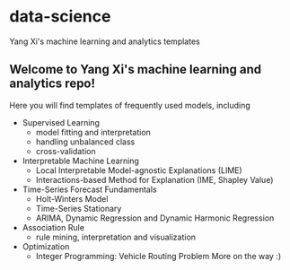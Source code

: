 # data-science
Yang Xi's machine learning and analytics templates

## Welcome to Yang Xi's machine learning and analytics repo!

Here you will find templates of frequently used models, including
- Supervised Learning
    - model fitting and interpretation
    - handling unbalanced class
    - cross-validation
- Interpretable Machine Learning
    - Local Interpretable Model-agnostic Explanations (LIME)
    - Interactions-based Method for Explanation (IME, Shapley Value)
- Time-Series Forecast Fundamentals
    - Holt-Winters Model
    - Time-Series Stationary
    - ARIMA, Dynamic Regression and Dynamic Harmonic Regression
- Association Rule
    - rule mining, interpretation and visualization
- Optimization
    - Integer Programming: Vehicle Routing Problem
More on the way :)
